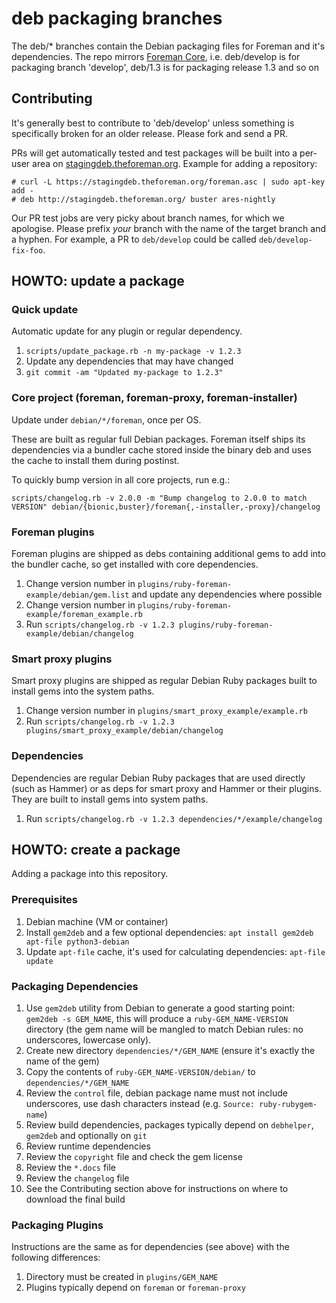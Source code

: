 # deb packaging branches

The deb/\* branches contain the Debian packaging files for Foreman and it's
dependencies. The repo mirrors [Foreman Core](https://github.com/theforeman/foreman),
i.e. deb/develop is for packaging branch 'develop', deb/1.3 is for packaging release
1.3 and so on

## Contributing

It's generally best to contribute to 'deb/develop' unless something is specifically
broken for an older release. Please fork and send a PR.

PRs will get automatically tested and test packages will be built into a
per-user area on [stagingdeb.theforeman.org](http://stagingdeb.theforeman.org).
Example for adding a repository:

    # curl -L https://stagingdeb.theforeman.org/foreman.asc | sudo apt-key add -
    # deb http://stagingdeb.theforeman.org/ buster ares-nightly

Our PR test jobs are very picky about branch names, for which we apologise.  Please
prefix *your* branch with the name of the target branch and a hyphen.  For example,
a PR to `deb/develop` could be called `deb/develop-fix-foo`.

## HOWTO: update a package

### Quick update

Automatic update for any plugin or regular dependency.

1. `scripts/update_package.rb -n my-package -v 1.2.3`
1. Update any dependencies that may have changed
1. `git commit -am "Updated my-package to 1.2.3"`

### Core project (foreman, foreman-proxy, foreman-installer)

Update under `debian/*/foreman`, once per OS.

These are built as regular full Debian packages.  Foreman itself ships its
dependencies via a bundler cache stored inside the binary deb and uses the cache
to install them during postinst.

To quickly bump version in all core projects, run e.g.:
```
scripts/changelog.rb -v 2.0.0 -m "Bump changelog to 2.0.0 to match VERSION" debian/{bionic,buster}/foreman{,-installer,-proxy}/changelog
```

### Foreman plugins

Foreman plugins are shipped as debs containing additional gems to add into the
bundler cache, so get installed with core dependencies.

1. Change version number in `plugins/ruby-foreman-example/debian/gem.list` and
   update any dependencies where possible
1. Change version number in `plugins/ruby-foreman-example/foreman_example.rb`
1. Run `scripts/changelog.rb -v 1.2.3 plugins/ruby-foreman-example/debian/changelog`

### Smart proxy plugins

Smart proxy plugins are shipped as regular Debian Ruby packages built to install
gems into the system paths.

1. Change version number in `plugins/smart_proxy_example/example.rb`
1. Run `scripts/changelog.rb -v 1.2.3 plugins/smart_proxy_example/debian/changelog`

### Dependencies

Dependencies are regular Debian Ruby packages that are used directly (such as Hammer)
or as deps for smart proxy and Hammer or their plugins.  They are built to install
gems into system paths.

1. Run `scripts/changelog.rb -v 1.2.3 dependencies/*/example/changelog`

## HOWTO: create a package

Adding a package into this repository.

### Prerequisites

1. Debian machine (VM or container)
1. Install `gem2deb` and a few optional dependencies: `apt install gem2deb apt-file python3-debian`
1. Update `apt-file` cache, it's used for calculating dependencies: `apt-file update`

### Packaging Dependencies

1. Use `gem2deb` utility from Debian to generate a good starting point: `gem2deb -s GEM_NAME`, this will produce a `ruby-GEM_NAME-VERSION` directory (the gem name will be mangled to match Debian rules: no underscores, lowercase only).
1. Create new directory `dependencies/*/GEM_NAME` (ensure it's exactly the name of the gem)
1. Copy the contents of `ruby-GEM_NAME-VERSION/debian/` to `dependencies/*/GEM_NAME`
1. Review the `control` file, debian package name must not include underscores, use dash characters instead (e.g. `Source: ruby-rubygem-name`)
1. Review build dependencies, packages typically depend on `debhelper`, `gem2deb` and optionally on `git`
1. Review runtime dependencies
1. Review the `copyright` file and check the gem license
1. Review the `*.docs` file
1. Review the `changelog` file
1. See the Contributing section above for instructions on where to download the final build

### Packaging Plugins

Instructions are the same as for dependencies (see above) with the following differences:

1. Directory must be created in `plugins/GEM_NAME`
2. Plugins typically depend on `foreman` or `foreman-proxy`
